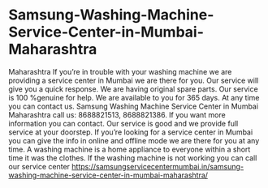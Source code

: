 # Samsung-Washing-Machine-Service-Center-in-Mumbai-Maharashtra
 Maharashtra If you’re in trouble with your washing machine we are providing a service center in Mumbai we are there for you. Our service will give you a quick response. We are having original spare parts. Our service is 100 %genuine for help. We are available to you for 365 days. At any time you can contact us. Samsung Washing Machine Service Center in Mumbai Maharashtra call us: 8688821513, 8688821386. If you want more information you can contact. Our service is good and we provide full service at your doorstep. If you’re looking for a service center in Mumbai you can give the info in online and offline mode we are there for you at any time. A washing machine is a home appliance to everyone within a short time it was the clothes. If the washing machine is not working you can call our service center  https://samsungservicecentermumbai.in/samsung-washing-machine-service-center-in-mumbai-maharashtra/

